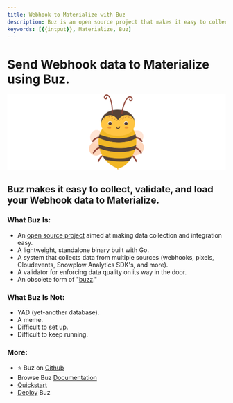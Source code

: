 ```yaml
---
title: Webhook to Materialize with Buz
description: Buz is an open source project that makes it easy to collect, validate, and load Webhook data to Materialize.
keywords: [{{intput}}, Materialize, Buz]
---
```


# Send Webhook data to Materialize using Buz.

![buzz](../../../static/img/buzz.png)


## Buz makes it easy to collect, validate, and load your Webhook data to Materialize.


### What Buz Is:

- An [open source project](https://github.com/silverton-io/buz) aimed at making data collection and integration easy.
- A lightweight, standalone binary built with Go.
- A system that collects data from multiple sources (webhooks, pixels, Cloudevents, Snowplow Analytics SDK's, and more).
- A validator for enforcing data quality on its way in the door.
- An obsolete form of "[buzz](https://www.merriam-webster.com/dictionary/buzz)."


### What Buz Is Not:

- YAD (yet-another database).
- A meme.
- Difficult to set up.
- Difficult to keep running.


### More:
- ⭐ Buz on [Github](https://github.com/silverton-io/buz)
- Browse Buz [Documentation](/)
- [Quickstart](/examples/quickstart)
- [Deploy](category/deploying-buz) Buz

